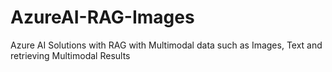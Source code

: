 # AzureAI-RAG-Images
Azure AI Solutions with RAG with Multimodal data such as Images, Text and retrieving Multimodal Results

